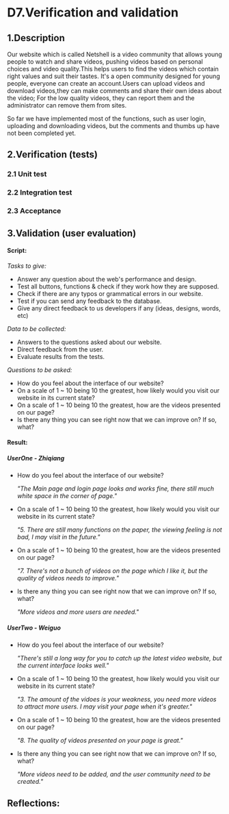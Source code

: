 # D7.Verification and validation
## 1.Description
Our website which is called Netshell is a video community that allows young people to watch and share videos, pushing videos based on personal choices and video quality.This helps users to find the videos which contain right values and suit their tastes. It's a open community designed for young people, everyone can create an account.Users can upload videos and download videos,they can make comments and share their own ideas about the video; For the low quality videos, they can report them and the administrator can remove them from sites. 

So far we have implemented most of the functions, such as user login, uploading and downloading videos, but the comments and thumbs up have not been completed yet. 
## 2.Verification (tests)
### 2.1 Unit test
### 2.2 Integration test
### 2.3 Acceptance
## 3.Validation (user evaluation)
#### Script:
*Tasks to give:*
- Answer any question about the web's performance and design.
- Test all buttons, functions & check if they work how they are supposed.
- Check if there are any typos or grammatical errors in our website.
- Test if you can send any feedback to the database.
- Give any direct feedback to us developers if any (ideas, designs, words, etc)

*Data to be collected:*
- Answers to the questions asked about our website.
- Direct feedback from the user.
- Evaluate results from the tests.

*Questions to be asked:*
- How do you feel about the interface of our website?
- On a scale of 1 ~ 10 being 10 the greatest, how likely would you visit our website in its current state?
- On a scale of 1 ~ 10 being 10 the greatest, how are the videos presented on our page?
- Is there any thing you can see right now that we can improve on? If so, what?


#### Result:

##### UserOne - Zhiqiang
- How do you feel about the interface of our website?

  *"The Main page and login page looks and works fine, there still much white space in the corner of page."*
- On a scale of 1 ~ 10 being 10 the greatest, how likely would you visit our website in its current state?

  *"5. There are still many functions on the paper, the viewing feeling is not bad, I may visit in the future."*
- On a scale of 1 ~ 10 being 10 the greatest, how are the videos presented on our page?

  *"7. There's not a bunch of videos on the page which I like it, but the quality of videos needs to improve."*
- Is there any thing you can see right now that we can improve on? If so, what?

  *"More videos and more users are needed."*
##### UserTwo - Weiguo
- How do you feel about the interface of our website?

  *"There's still a long way for you to catch up the latest video website, but the current interface looks well."*
- On a scale of 1 ~ 10 being 10 the greatest, how likely would you visit our website in its current state?

  *"3. The amount of the vidoes is your weakness, you need more videos to attract more users. I may visit your page when it's greater."*
- On a scale of 1 ~ 10 being 10 the greatest, how are the videos presented on our page?

  *"8. The quality of videos presented on your page is great."*
- Is there any thing you can see right now that we can improve on? If so, what?
  
  *"More videos need to be added, and the user community need to be created."*

## Reflections:


